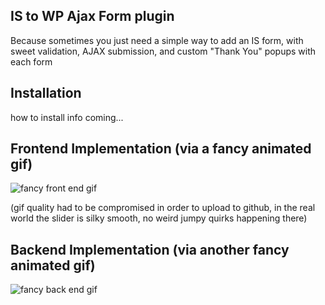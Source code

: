 ## IS to WP Ajax Form plugin

Because sometimes you just need a simple way to add an IS form, with sweet validation, AJAX submission, and custom "Thank You" popups with each form

## Installation

how to install info coming...

## Frontend Implementation (via a fancy animated gif)

![fancy front end gif](https://github.com/Banjerr/GUW-Slider/blob/master/images/frontendExample.gif)

(gif quality had to be compromised in order to upload to github, in the real world the slider is silky smooth, no weird jumpy quirks happening there)

## Backend Implementation (via another fancy animated gif)

![fancy back end gif](https://github.com/Banjerr/GUW-Slider/blob/master/images/backendExample.gif)
